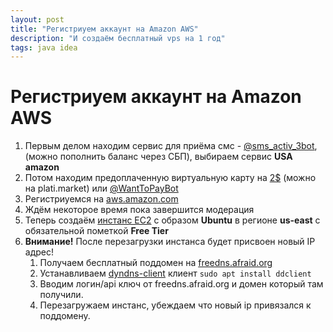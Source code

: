 ```yaml
---
layout: post
title: "Регистриуем аккаунт на Amazon AWS"
description: "И создаём бесплатный vps на 1 год"
tags: java idea
---
```

# Регистриуем аккаунт на Amazon AWS
1. Первым делом находим сервис для приёма смс - [@sms_activ_3bot](https://t.me/sms_activ_3bot?start=4065333), (можно пополнить баланс через СБП), выбираем сервис **USA amazon**
2. Потом находим предоплаченную виртуальную карту на [2$](https://aws.amazon.com/ru/) (можно на plati.market) или [@WantToPayBot](https://t.me/WantToPayBot?start=w18011294--TMPVS)
3. Регистриуемся на [aws.amazon.com](https://aws.amazon.com/ru/)
4. Ждём некоторое время пока завершится модерация
5. Теперь создаём [инстанс EC2](https://us-east-1.console.aws.amazon.com/ec2/home?region=us-east-1#Instances:) с образом **Ubuntu** в регионе **us-east** с обязательной пометкой **Free Tier**
6. **Внимание!** После перезагрузки инстанса будет присвоен новый IP адрес!
   1. Получаем бесплатный поддомен на [freedns.afraid.org](https://freedns.afraid.org/)
   2. Устанавливаем [dyndns-client](https://github.com/ddclient/ddclient) клиент `sudo apt install ddclient`
   3. Вводим логин/api ключ от freedns.afraid.org и домен который там получили.
   4. Перезагружаем инстанс, убеждаем что новый ip привязался к поддомену.